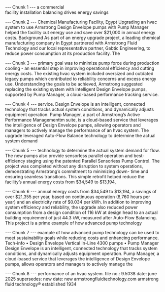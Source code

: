 
--- Chunk 1 ---
a commercial  
facility installation
balancing 
drives 
energy 
savings

--- Chunk 2 ---
Chemical Manufacturing Facility, Egypt
Upgrading 
an hvac 
system to use 
Armstrong 
Design 
Envelope 
pumps 
with Pump 
Manager 
helped the 
facility cut 
energy use 
and save 
over $21,000 
in annual 
energy costs.
Background
As part of an energy upgrade project, a leading 
chemical manufacturing company in Egypt partnered 
with Armstrong Fluid Technology and our local 
representative partner, Gabtic Engineering, to reduce 
power consumption at its production facility. The

--- Chunk 3 ---
primary goal was to minimize pump force during 
production cooling - an essential step in improving 
operational efficiency and cutting energy costs. 
The existing hvac system included oversized and 
outdated legacy pumps which contributed to 
reliability concerns and excess energy use. 
Understanding the goals to be achieved, Armstrong 
suggested replacing the existing system with 
intelligent Design Envelope pumps, supported by 
Pump Manager, a cloud-based performance tracking 
service.

--- Chunk 4 ---
service. 
Design Envelope is an intelligent, connected 
technology that tracks actual system conditions, 
and dynamically adjusts equipment operation. Pump 
Manager, a part of Armstrong’s Active Performance 
Managementtm suite, is a cloud-based service that 
leverages the intelligence of Design Envelope pumps, 
allowing operators and managers to actively manage 
the performance of an hvac system.
The upgrade leveraged Auto-Flow Balance 
technology to determine the actual system demand

--- Chunk 5 ---
technology to determine the actual system demand 
for flow. The new pumps also provide sensorless 
parallel operation and best-efficiency staging using 
the patented Parallel Sensorless Pump Control.
The project was completed without any 
disruption to system operations, demonstrating 
Armstrong’s commitment to minimizing down-
time and ensuring seamless transitions. This 
simple retrofit helped reduce the facility’s 
annual energy costs from $34,549 to $13,194,

--- Chunk 6 ---
annual energy costs from $34,549 to $13,194, 
a savings of over $21,355 per year, based on 
continuous operation (8,760 hours per year) 
and an electricity rate of $0.034 per kWh. In 
addition to improving system efficiency and 
reliability, the upgrade also reduced power 
consumption from a design condition of 
116 kW at design head to an actual building 
requirement of just 44.3 kW, measured after 
Auto-Flow Balancing. This project is a prime 
example of how advanced pump technology

--- Chunk 7 ---
example of how advanced pump technology 
can be used to meet sustainability goals while 
reducing costs and enhancing performance.
Tech-info
•	 Design Envelope Vertical In-Line 4300 pumps
•	 Pump Manager
Design Envelope is an intelligent, connected technology that tracks 
system conditions, and dynamically adjusts equipment operation. Pump 
Manager, a cloud-based service that leverages the intelligence of Design 
Envelope pumps, allows operators and managers to actively manage the

--- Chunk 8 ---
performance of an hvac system.
file no.: 9.5038
date: june 2025
supersedes: new
date: new 
armstrongfluidtechnology.com
armstrong fluid technology® 
established 1934
